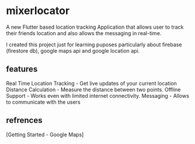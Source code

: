 # mixerlocator

A new Flutter based location tracking Application that allows user to track their friends location and also allows the messaging in real-time.

I created this project just for learning puposes particularly about firebase (firestore db), google maps api and google location api.

## features
Real Time Location Tracking - Get live updates of your current location 
Distance Calculation - Measure the distance between two points.
Offline Support - Works even with limited internet connectivity.
Messaging - Allows to communicate with the users 



## refrences

[Getting Started - Google Maps]

